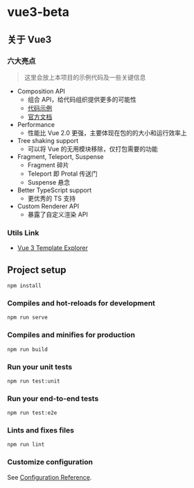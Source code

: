 # vue3-beta

## 关于 Vue3

### 六大亮点

> 这里会放上本项目的示例代码及一些关键信息

- Composition API
  - 组合 API，给代码组织提供更多的可能性
  - [代码示例](./src/views/CompositionAPI.vue)
  - [官方文档](https://composition-api.vuejs.org/)
- Performance
  - 性能比 Vue 2.0 更强，主要体现在包的的大小和运行效率上
- Tree shaking support
  - 可以将 Vue 的无用模块移除，仅打包需要的功能
- Fragment, Teleport, Suspense
  - Fragment 碎片
  - Teleport 即 Protal 传送门
  - Suspense 悬念
- Better TypeScript support
  - 更优秀的 TS 支持
- Custom Renderer API
  - 暴露了自定义渲染 API

### Utils Link
- [Vue 3 Template Explorer](https://vue-next-template-explorer.netlify.app/)

## Project setup

```
npm install
```

### Compiles and hot-reloads for development

```
npm run serve
```

### Compiles and minifies for production

```
npm run build
```

### Run your unit tests

```
npm run test:unit
```

### Run your end-to-end tests

```
npm run test:e2e
```

### Lints and fixes files

```
npm run lint
```

### Customize configuration

See [Configuration Reference](https://cli.vuejs.org/config/).
